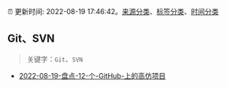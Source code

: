 :alarm_clock: 更新时间: 2022-08-19 17:46:42。[来源分类](../README.md)、[标签分类](../TAGS.md)、[时间分类](../TIMELINE.md)

## Git、SVN


> 关键字：`Git`、`SVN`



- [2022-08-19-盘点-12-个-GitHub-上的高仿项目](https://toutiao.io/k/qnypq61) 